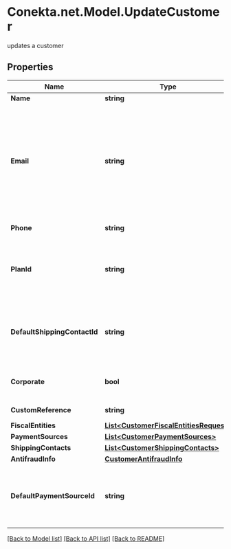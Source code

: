 # Conekta.net.Model.UpdateCustomer
updates a customer

## Properties

Name | Type | Description | Notes
------------ | ------------- | ------------- | -------------
**Name** | **string** | client&#39;s name | [optional] 
**Email** | **string** | An email address is a series of customizable characters followed by a universal Internet symbol, the at symbol (@), the name of a host server, and a web domain ending (.mx, .com, .org, . net, etc). | [optional] 
**Phone** | **string** | Is the customer&#39;s phone number | [optional] 
**PlanId** | **string** | Contains the ID of a plan, which could together with name, email and phone create a client directly to a subscription | [optional] 
**DefaultShippingContactId** | **string** | It is a parameter that allows to identify in the response, the Conekta ID of the shipping address (shipping_contact) | [optional] 
**Corporate** | **bool** | It is a value that allows identifying if the email is corporate or not. | [optional] [default to false]
**CustomReference** | **string** | It is an undefined value. | [optional] 
**FiscalEntities** | [**List&lt;CustomerFiscalEntitiesRequest&gt;**](CustomerFiscalEntitiesRequest.md) |  | [optional] 
**PaymentSources** | [**List&lt;CustomerPaymentSources&gt;**](CustomerPaymentSources.md) |  | [optional] 
**ShippingContacts** | [**List&lt;CustomerShippingContacts&gt;**](CustomerShippingContacts.md) |  | [optional] 
**AntifraudInfo** | [**CustomerAntifraudInfo**](CustomerAntifraudInfo.md) |  | [optional] 
**DefaultPaymentSourceId** | **string** | It is a parameter that allows to identify in the response, the Conekta ID of a payment method (payment_id) | [optional] 

[[Back to Model list]](../README.md#documentation-for-models) [[Back to API list]](../README.md#documentation-for-api-endpoints) [[Back to README]](../README.md)

